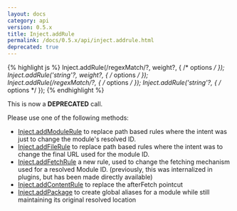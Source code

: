 ```yaml
---
layout: docs
category: api
version: 0.5.x
title: Inject.addRule
permalink: /docs/0.5.x/api/inject.addrule.html
deprecated: true
---
```


{% highlight js %}
Inject.addRule(/regexMatch/?, weight?, { /* options */ });
Inject.addRule('string'?, weight?, { /* options */ });
Inject.addRule(/regexMatch/?, { /* options */ });
Inject.addRule('string'?, { /* options */ });
{% endhighlight %}

This is now a **DEPRECATED** call.

Please use one of the following methods:

* [Inject.addModuleRule](/docs/0.5.x/api/inject.addmodulerule.html) to replace path based rules where the intent was just to change the module's resolved ID.
* [Inject.addFileRule](/docs/0.5.x/api/inject.addfilerule.html) to replace path based rules where the intent was to change the final URL used for the module ID.
* [Inject.addFetchRule](/docs/0.5.x/api/inject.addfetchrule.html) a new rule, used to change the fetching mechanism used for a resolved Module ID. (previously, this was internalized in plugins, but has been made directly available)
* [Inject.addContentRule](/docs/0.5.x/api/inject.addcontentrule.html) to replace the afterFetch pointcut
* [Inject.addPackage](/docs/0.5.x/api/inject.addpackage.html) to create global aliases for a module while still maintaining its original resolved location
